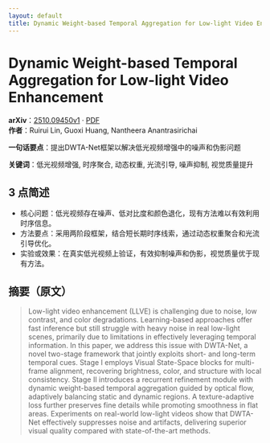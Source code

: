 ```yaml
---
layout: default
title: Dynamic Weight-based Temporal Aggregation for Low-light Video Enhancement
---
```


# Dynamic Weight-based Temporal Aggregation for Low-light Video Enhancement
**arXiv**：[2510.09450v1](https://arxiv.org/abs/2510.09450) · [PDF](https://arxiv.org/pdf/2510.09450.pdf)  
**作者**：Ruirui Lin, Guoxi Huang, Nantheera Anantrasirichai  

**一句话要点**：提出DWTA-Net框架以解决低光视频增强中的噪声和伪影问题

**关键词**：低光视频增强, 时序聚合, 动态权重, 光流引导, 噪声抑制, 视觉质量提升

## 3 点简述
- 核心问题：低光视频存在噪声、低对比度和颜色退化，现有方法难以有效利用时序信息。
- 方法要点：采用两阶段框架，结合短长期时序线索，通过动态权重聚合和光流引导优化。
- 实验或效果：在真实低光视频上验证，有效抑制噪声和伪影，视觉质量优于现有方法。

## 摘要（原文）

> Low-light video enhancement (LLVE) is challenging due to noise, low contrast,
> and color degradations. Learning-based approaches offer fast inference but
> still struggle with heavy noise in real low-light scenes, primarily due to
> limitations in effectively leveraging temporal information. In this paper, we
> address this issue with DWTA-Net, a novel two-stage framework that jointly
> exploits short- and long-term temporal cues. Stage I employs Visual State-Space
> blocks for multi-frame alignment, recovering brightness, color, and structure
> with local consistency. Stage II introduces a recurrent refinement module with
> dynamic weight-based temporal aggregation guided by optical flow, adaptively
> balancing static and dynamic regions. A texture-adaptive loss further preserves
> fine details while promoting smoothness in flat areas. Experiments on
> real-world low-light videos show that DWTA-Net effectively suppresses noise and
> artifacts, delivering superior visual quality compared with state-of-the-art
> methods.


